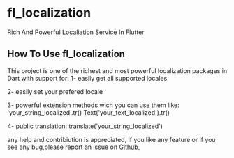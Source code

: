 # fl_localization

Rich And Powerful Localiation Service In Flutter

## How To Use fl_localization

This project is one of the richest and most powerful localization packages
in Dart with support for:
1- easily get all supported locales

2- easily set your prefered locale

3- powerful extension methods wich you can use them like:
'your_string_localized'.tr()
Text('your_text_localized').tr()

4- public translation:
translate('your_string_localized')

any help and contribiution is appreciated,
if you like any feature or if you see any bug,please report an issue on [Github](https://github.com/mohammadne/Flutter-Packages/issues/),